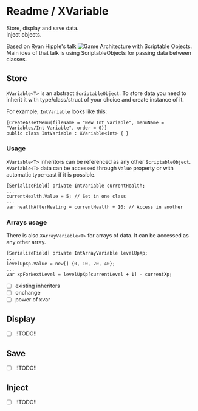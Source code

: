 # Readme / XVariable
Store, display and save data.  
Inject objects. 

Based on Ryan Hipple\'s talk ![Game Architecture with Scriptable Objects](https://www.youtube.com/watch?v=raQ3iHhE_Kk).  
Main idea of that talk is using ScriptableObjects for passing data between classes.

## Store

`XVariable<T>` is an abstract `ScriptableObject`. To store data you need to inherit it with type/class/struct of your choice and create instance of it.

For example, `IntVariable` looks like this:
```
[CreateAssetMenu(fileName = "New Int Variable", menuName = "Variables/Int Variable", order = 0)]
public class IntVariable : XVariable<int> { }
``` 

### Usage

`XVariable<T>` inheritors can be referenced as any other `ScriptableObject`. `XVariable<T>` data can be accessed through `Value` property or with automatic type-cast if it is possible.
```
[SerializeField] private IntVariable currentHealth;
...
currentHealth.Value = 5; // Set in one class
...
var healthAfterHealing = currentHealth + 10; // Access in another
```  

### Arrays usage

There is also `XArrayVariable<T>` for arrays of data. It can be accessed as any other array.

```
[SerializeField] private IntArrayVariable levelUpXp;
...
levelUpXp.Value = new[] {0, 10, 20, 40};
...
var xpForNextLevel = levelUpXp[currentLevel + 1] - currentXp;
```

- [ ] existing inheritors   
- [ ] onchange  
- [ ] power of xvar

## Display
- [ ] !!TODO!!
## Save
- [ ] !!TODO!!
## Inject
- [ ] !!TODO!!